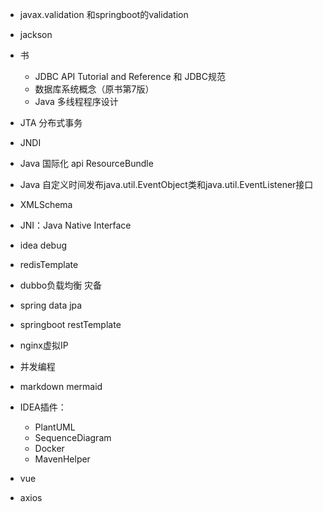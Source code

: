 * javax.validation 和springboot的validation

* jackson

* 书

    * JDBC API Tutorial and Reference 和 JDBC规范
    * 数据库系统概念（原书第7版）
    * Java 多线程程序设计

* JTA 分布式事务

* JNDI 

* Java 国际化 api ResourceBundle

* Java 自定义时间发布java.util.EventObject类和java.util.EventListener接口  

* XMLSchema

* JNI：Java Native Interface

* idea debug 

* redisTemplate

* dubbo负载均衡 灾备

* spring data jpa

* springboot restTemplate

* nginx虚拟IP

* 并发编程

* markdown mermaid

* IDEA插件：
    *  PlantUML 
    * SequenceDiagram
    * Docker
    * MavenHelper

* vue 

* axios

  ​    

